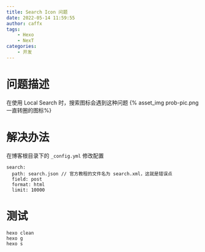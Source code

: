 ```yaml
---
title: Search Icon 问题
date: 2022-05-14 11:59:55
author: caffx
tags:
    - Hexo
    - NexT
categories:
    - 开发
---
```

# 问题描述
在使用 Local Search 时，搜索图标会遇到这种问题
{% asset_img prob-pic.png 一直转圈的图标%}
# 解决办法
在博客根目录下的 `_config.yml` 修改配置
```
search:
  path: search.json // 官方教程的文件名为 search.xml，这就是错误点
  field: post
  format: html
  limit: 10000
```
# 测试
```
hexo clean
hexo g
hexo s
```